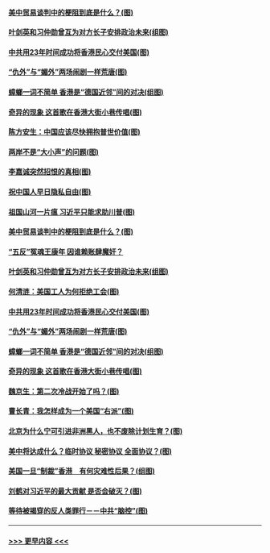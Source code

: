 #### [美中贸易谈判中的梗阻到底是什么？(图)](../pages/p4/907791.md?t=09192022) 
#### [叶剑英和习仲勋曾互为对方长子安排政治未来(组图)](../pages/p4/907786.md?t=09192022) 
#### [中共用23年时间成功将香港民心交付美国(图)](../pages/p4/907698.md?t=09192022) 
#### [“仇外”与“媚外”两场闹剧一样荒唐(图)](../pages/p4/907689.md?t=09192022) 
#### [蟑螂一词不简单 香港是“德国近邻”间的对决(组图)](../pages/p4/907618.md?t=09192022) 
#### [奇异的现象 这首歌在香港大街小巷传唱(图)](../pages/p4/907583.md?t=09192022) 
#### [陈方安生：中国应该尽快拥抱普世价值(图)](../pages/p4/907826.md?t=09192022) 
#### [两岸不是“大小声”的问题(图)](../pages/p4/907825.md?t=09192022) 
#### [李嘉诚突然招恨的真相(图)](../pages/p4/907799.md?t=09192022) 
#### [祝中国人早日隐私自由(图)](../pages/p4/907797.md?t=09192022) 
#### [祖国山河一片瘟 习近平只能求助川普(图)](../pages/p4/907796.md?t=09192022) 
#### [美中贸易谈判中的梗阻到底是什么？(图)](../pages/p4/907791.md?t=09192022) 
#### [“五反”冤魂王康年 因谁赖账肆魔奸？](../pages/p4/907787.md?t=09192022) 
#### [叶剑英和习仲勋曾互为对方长子安排政治未来(组图)](../pages/p4/907786.md?t=09192022) 
#### [何清涟：美国工人为何拒绝工会(图)](../pages/p4/907701.md?t=09192022) 
#### [中共用23年时间成功将香港民心交付美国(图)](../pages/p4/907698.md?t=09192022) 
#### [“仇外”与“媚外”两场闹剧一样荒唐(图)](../pages/p4/907689.md?t=09192022) 
#### [蟑螂一词不简单 香港是“德国近邻”间的对决(组图)](../pages/p4/907618.md?t=09192022) 
#### [奇异的现象 这首歌在香港大街小巷传唱(图)](../pages/p4/907583.md?t=09192022) 
#### [魏京生：第二次冷战开始了吗？(图)](../pages/p4/907581.md?t=09192022) 
#### [曹长青：我怎样成为一个美国“右派”(图)](../pages/p4/907580.md?t=09192022) 
#### [北京为什么宁可引进非洲黑人，也不废除计划生育？(图)](../pages/p4/907577.md?t=09192022) 
#### [美中将达成什么？临时协议 秘密协议 全面协议？(图)](../pages/p4/907576.md?t=09192022) 
#### [美国一旦“制裁”香港　有何灾难性后果？(组图)](../pages/p4/907575.md?t=09192022) 
#### [刘鹤对习近平的最大贡献 是否会破灭？(图)](../pages/p4/907509.md?t=09192022) 
#### [等待被揭穿的反人类罪行－－中共“脑控”(图)](../pages/p4/907167.md?t=09192022) 

----
#### [ >>> 更早内容 <<< ](../indexes/p4-earlier.md)
